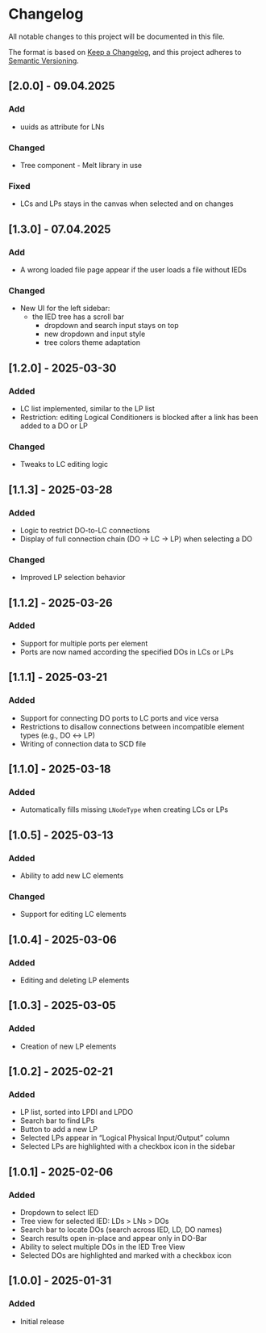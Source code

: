 # Changelog

All notable changes to this project will be documented in this file.

The format is based on [Keep a Changelog](https://keepachangelog.com/en/1.1.0/),
and this project adheres to [Semantic Versioning](https://semver.org/spec/v2.0.0.html).

## [2.0.0] - 09.04.2025

### Add

- uuids as attribute for LNs

### Changed

- Tree component - Melt library in use

### Fixed

- LCs and LPs stays in the canvas when selected and on changes

## [1.3.0] - 07.04.2025

### Add

- A wrong loaded file page appear if the user loads a file without IEDs

### Changed

- New UI for the left sidebar:
  - the IED tree has a scroll bar
	- dropdown and search input stays on top
	- new dropdown and input style
	- tree colors theme adaptation

## [1.2.0] - 2025-03-30

### Added

- LC list implemented, similar to the LP list
- Restriction: editing Logical Conditioners is blocked after a link has been added to a DO or LP

### Changed

- Tweaks to LC editing logic

## [1.1.3] - 2025-03-28

### Added

- Logic to restrict DO-to-LC connections
- Display of full connection chain (DO → LC → LP) when selecting a DO

### Changed

- Improved LP selection behavior

## [1.1.2] - 2025-03-26

### Added

- Support for multiple ports per element
- Ports are now named according the specified DOs in LCs or LPs

## [1.1.1] - 2025-03-21

### Added

- Support for connecting DO ports to LC ports and vice versa
- Restrictions to disallow connections between incompatible element types (e.g., DO ↔ LP)
- Writing of connection data to SCD file

## [1.1.0] - 2025-03-18

### Added

- Automatically fills missing `LNodeType` when creating LCs or LPs

## [1.0.5] - 2025-03-13

### Added

- Ability to add new LC elements

### Changed

- Support for editing LC elements

## [1.0.4] - 2025-03-06

### Added

- Editing and deleting LP elements

## [1.0.3] - 2025-03-05

### Added

- Creation of new LP elements

## [1.0.2] - 2025-02-21

### Added

- LP list, sorted into LPDI and LPDO
- Search bar to find LPs
- Button to add a new LP
- Selected LPs appear in “Logical Physical Input/Output” column
- Selected LPs are highlighted with a checkbox icon in the sidebar

## [1.0.1] - 2025-02-06

### Added

- Dropdown to select IED
- Tree view for selected IED: LDs > LNs > DOs
- Search bar to locate DOs (search across IED, LD, DO names)
- Search results open in-place and appear only in DO-Bar
- Ability to select multiple DOs in the IED Tree View
- Selected DOs are highlighted and marked with a checkbox icon

## [1.0.0] - 2025-01-31

### Added

- Initial release
